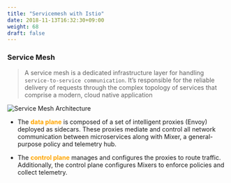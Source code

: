 ```yaml
---
title: "Servicemesh with Istio"
date: 2018-11-13T16:32:30+09:00
weight: 68
draft: false
---
```


### Service Mesh

> A service mesh is a dedicated infrastructure layer for handling `service-to-service communication`. It’s responsible for the reliable delivery of requests through the complex topology of services that comprise a modern, cloud native application

![Service Mesh Architecture](/images/servicemesh-intro1.png)

* The <span style="color:orange">**data plane**</span> is composed of a set of intelligent proxies (Envoy) deployed as sidecars. These proxies mediate and control all network communication between microservices along with Mixer, a general-purpose policy and telemetry hub.

* The <span style="color:orange">**control plane**</span> manages and configures the proxies to route traffic. Additionally, the control plane configures Mixers to enforce policies and collect telemetry.
